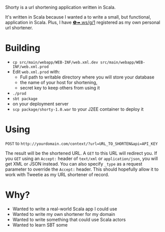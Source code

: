 Shorty is a url shortening application written in Scala.

It's written in Scala because I wanted a to write a small, but functional, application in Scala.  Plus, I have <a href="http://&#10106;&#10144;.ws/">&#10106;&#10144;.ws/g/1</a> registered as my own personal url shortener.

# Building

 * `cp src/main/webapp/WEB-INF/web.xml.dev src/main/webapp/WEB-INF/web.xml.prod`
 * Edit `web.xml.prod` with:
   * Full path to writable directory where you will store your database
   * the name of your host for shortening, 
   * secret key to keep others from using it
 * `./prod`
 * `sbt package`
 * on your deployment server
 * `scp package/shorty-1.0.war` to your J2EE container to deploy it

# Using

 `POST` to `http://yourdomain.com/context/?url=URL_TO_SHORTEN&api=API_KEY`

The result will be the shortened URL. A `GET` to this URL will redirect you.  If you `GET` using an `Accept:` header of `text/xml` or `application/json`, you will get
XML or JSON instead.  You can also specify `_type` as a request parameter to override the `Accept:` header.  This should hopefully allow it to work with Tweetie as 
my URL shortener of record.  

# Why?

 * Wanted to write a real-world Scala app I could use
 * Wanted to write my own shortener for my domain
 * Wanted to write something that could use Scala actors
 * Wanted to learn SBT some

